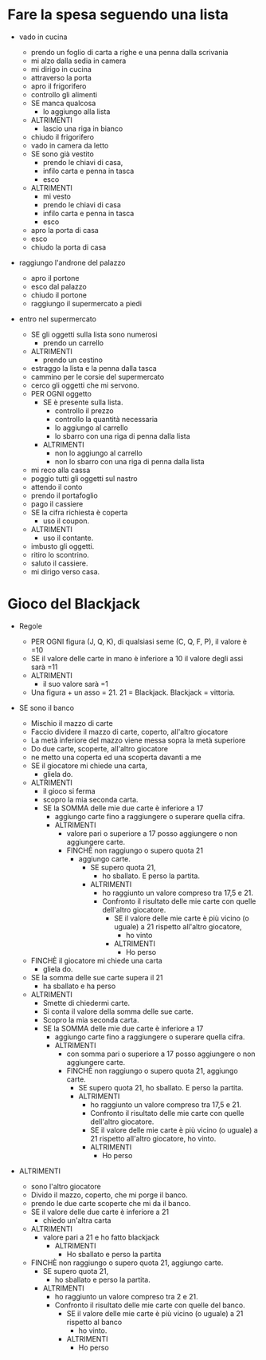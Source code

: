# Fare la spesa seguendo una lista
- vado in cucina
	- prendo un foglio di carta a righe e una penna dalla scrivania
    - mi alzo dalla sedia in camera
	- mi dirigo in cucina
	- attraverso la porta
	- apro il frigorifero
	- controllo gli alimenti
	- SE manca qualcosa
		- lo aggiungo alla lista
	- ALTRIMENTI
		- lascio una riga in bianco
	- chiudo il frigorifero
	- vado in camera da letto
	- SE sono già vestito
		- prendo le chiavi di casa, 
		- infilo carta e penna in tasca
		- esco
	- ALTRIMENTI
		- mi vesto
		- prendo le chiavi di casa
		- infilo carta e penna in tasca
		- esco
	- apro la porta di casa
	- esco
	- chiudo la porta di casa

- raggiungo l'androne del palazzo
	- apro il portone
	- esco dal palazzo
	- chiudo il portone
	- raggiungo il supermercato a piedi

- entro nel supermercato
	- SE gli oggetti sulla lista sono numerosi
		- prendo un carrello
	- ALTRIMENTI
		- prendo un cestino
	- estraggo la lista e la penna dalla tasca
	- cammino per le corsie del supermercato
  	- cerco gli oggetti che mi servono.
	- PER OGNI oggetto 
		- SE è presente sulla lista.
			- controllo il prezzo
			- controllo la quantità necessaria
			- lo aggiungo al carrello
			- lo sbarro con una riga di penna dalla lista
		- ALTRIMENTI
			- non lo aggiungo al carrello
			- non lo sbarro con una riga di penna dalla lista
  	- mi reco alla cassa
  	- poggio tutti gli oggetti sul nastro
  	- attendo il conto
  	- prendo il portafoglio
  	- pago il cassiere
  	- SE la cifra richiesta è coperta 
		- uso il coupon. 
	- ALTRIMENTI
		-  uso il contante.
  	- imbusto gli oggetti.
  	- ritiro lo scontrino.
  	- saluto il cassiere.
  	- mi dirigo verso casa.

# Gioco del Blackjack

- Regole
	- PER OGNI figura (J, Q, K), di qualsiasi seme (C, Q, F, P), il valore è =10
	- SE il valore delle carte in mano è inferiore a 10 il valore degli assi sarà =11
	- ALTRIMENTI 
		- il suo valore sarà =1
	- Una figura + un asso = 21. 21 = Blackjack. Blackjack = vittoria.

- SE sono il banco
	- Mischio il mazzo di carte
	- Faccio dividere il mazzo di carte, coperto, all'altro giocatore
	- La metà inferiore del mazzo viene messa sopra la metà superiore
	- Do due carte, scoperte, all'altro giocatore
	- ne metto una coperta ed una scoperta davanti a me
	- SE il giocatore mi chiede una carta, 
		- gliela do.
	- ALTRIMENTI
		- il gioco si ferma 
		- scopro la mia seconda carta.
		- SE la SOMMA delle mie due carte è inferiore a 17
			- aggiungo carte fino a raggiungere o superare quella cifra.
			- ALTRIMENTI
				- valore pari o superiore a 17 posso aggiungere o non aggiungere carte.
				- FINCHÈ non raggiungo o supero quota 21
					- aggiungo carte.
						- SE supero quota 21, 
							- ho sballato. E perso la partita.
						- ALTRIMENTI
							- ho raggiunto un valore compreso tra 17,5 e 21.
							- Confronto il risultato delle mie carte con quelle dell'altro giocatore.
								- SE il valore delle mie carte è più vicino (o uguale) a 21 rispetto all'altro giocatore, 
									- ho vinto
								- ALTRIMENTI
									- Ho perso
	- FINCHÈ il giocatore mi chiede una carta 
		- gliela do.
	- SE la somma delle sue carte supera il 21
		- ha sballato e ha perso
	- ALTRIMENTI
		- Smette di chiedermi carte.
		- Si conta il valore della somma delle sue carte.
		- Scopro la mia seconda carta.
		- SE la SOMMA delle mie due carte è inferiore a 17
			- aggiungo carte fino a raggiungere o superare quella cifra.
			- ALTRIMENTI
				- con somma pari o superiore a 17 posso aggiungere o non aggiungere carte.
				- FINCHÈ non raggiungo o supero quota 21, aggiungo carte.
					- SE supero quota 21, ho sballato. E perso la partita.
					- ALTRIMENTI
						- ho raggiunto un valore compreso tra 17,5 e 21.
						- Confronto il risultato delle mie carte con quelle dell'altro giocatore.
						- SE il valore delle mie carte è più vicino (o uguale) a 21 rispetto all'altro giocatore, ho vinto.
						- ALTRIMENTI
							- Ho perso
- ALTRIMENTI
	- sono l'altro giocatore
	- Divido il mazzo, coperto, che mi porge il banco.
	- prendo le due carte scoperte che mi da il banco.
	- SE il valore delle due carte è inferiore a 21 
		- chiedo un'altra carta
	- ALTRIMENTI
		- valore pari a 21 e ho fatto blackjack
			- ALTRIMENTI
				- Ho sballato e perso la partita
	- FINCHÈ non raggiungo o supero quota 21, aggiungo carte.
		- SE supero quota 21, 
			- ho sballato e perso la partita.
		- ALTRIMENTI
			- ho raggiunto un valore compreso tra 2 e 21.
			- Confronto il risultato delle mie carte con quelle del banco.
				- SE il valore delle mie carte è più vicino (o uguale) a 21 rispetto al banco
					- ho vinto.
				- ALTRIMENTI
					- Ho perso
